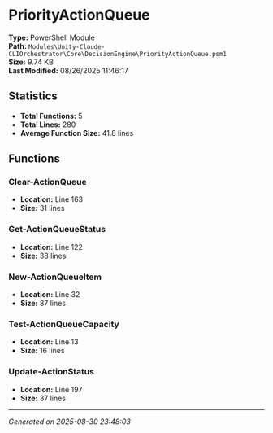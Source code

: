# PriorityActionQueue

**Type:** PowerShell Module  
**Path:** `Modules\Unity-Claude-CLIOrchestrator\Core\DecisionEngine\PriorityActionQueue.psm1`  
**Size:** 9.74 KB  
**Last Modified:** 08/26/2025 11:46:17  

## Statistics

- **Total Functions:** 5
- **Total Lines:** 280
- **Average Function Size:** 41.8 lines

## Functions


### Clear-ActionQueue

- **Location:** Line 163
- **Size:** 31 lines

 
### Get-ActionQueueStatus

- **Location:** Line 122
- **Size:** 38 lines

 
### New-ActionQueueItem

- **Location:** Line 32
- **Size:** 87 lines

 
### Test-ActionQueueCapacity

- **Location:** Line 13
- **Size:** 16 lines

 
### Update-ActionStatus

- **Location:** Line 197
- **Size:** 37 lines



---
*Generated on 2025-08-30 23:48:03*
